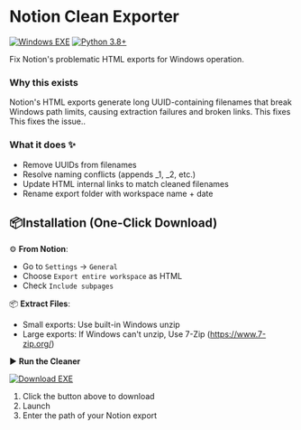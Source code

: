 # Notion Clean Exporter

[![Windows EXE](https://img.shields.io/badge/Download-Windows_EXE-0078d7?logo=windows)](https://github.com/seeker1111/Notion-Clean-Export/releases/download/1.0/Notion.HTML.Clean.Export.exe)
[![Python 3.8+](https://img.shields.io/badge/Python-3.8%2B-blue.svg)](https://www.python.org/)

Fix Notion's problematic HTML exports for Windows operation.

### Why this exists
Notion's HTML exports generate long UUID-containing filenames that break Windows path limits, causing extraction failures and broken links. This fixes This fixes the issue..

### What it does ✨

- Remove UUIDs from filenames
- Resolve naming conflicts (appends _1, _2, etc.)
- Update HTML internal links to match cleaned filenames
- Rename export folder with workspace name + date


## 📦Installation  (One-Click Download)

⚙️ **From Notion**:  
   - Go to `Settings` → `General`
   - Choose `Export entire workspace` as HTML  
   - Check `Include subpages`

📦 **Extract Files**:  
   - Small exports: Use built-in Windows unzip  
   - Large exports: If Windows can't unzip, Use 7-Zip (https://www.7-zip.org/)

▶️ **Run the Cleaner**

[![Download EXE](https://img.shields.io/badge/Download-Windows_EXE-0078d7?style=for-the-badge&logo=windows)](https://github.com/seeker1111/Notion-Clean-Export/releases/download/1.0/Notion.HTML.Clean.Export.exe)
1. Click the button above to download
2. Launch
3. Enter the path of your Notion export  
